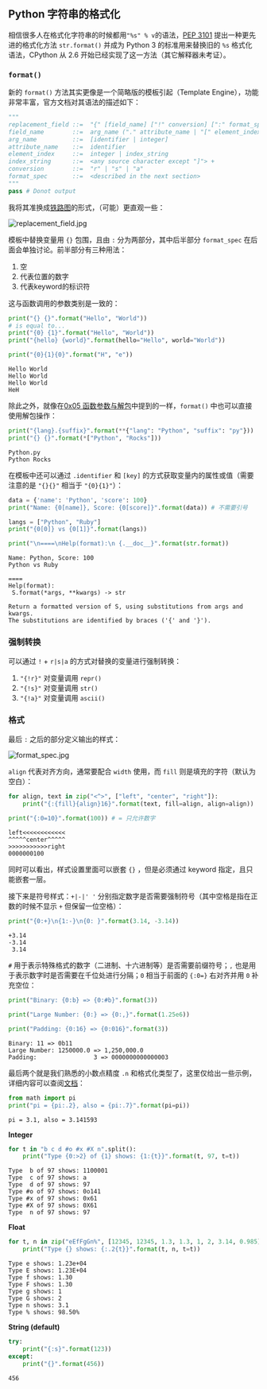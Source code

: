 
## Python 字符串的格式化

相信很多人在格式化字符串的时候都用`"%s" % v`的语法，[PEP 3101](https://www.python.org/dev/peps/pep-3101/) 提出一种更先进的格式化方法 `str.format()` 并成为 Python 3 的标准用来替换旧的 `%s` 格式化语法，CPython 从 2.6 开始已经实现了这一方法（其它解释器未考证）。

### `format()`

新的 `format()` 方法其实更像是一个简略版的模板引起（Template Engine），功能非常丰富，官方文档对其语法的描述如下：


```python
"""
replacement_field ::=  "{" [field_name] ["!" conversion] [":" format_spec] "}"
field_name        ::=  arg_name ("." attribute_name | "[" element_index "]")*
arg_name          ::=  [identifier | integer]
attribute_name    ::=  identifier
element_index     ::=  integer | index_string
index_string      ::=  <any source character except "]"> +
conversion        ::=  "r" | "s" | "a"
format_spec       ::=  <described in the next section>
"""
pass # Donot output
```

我将其准换成[铁路图](https://en.wikipedia.org/wiki/Syntax_diagram)的形式，（可能）更直观一些：

![replacement_field.jpg](http://qncdn.rainy.im/replacement_field.jpg)

模板中替换变量用 `{}` 包围，且由 `:` 分为两部分，其中后半部分 `format_spec` 在后面会单独讨论。前半部分有三种用法：

1. 空
2. 代表位置的数字
3. 代表keyword的标识符

这与函数调用的参数类别是一致的：


```python
print("{} {}".format("Hello", "World"))
# is equal to...
print("{0} {1}".format("Hello", "World"))
print("{hello} {world}".format(hello="Hello", world="World"))

print("{0}{1}{0}".format("H", "e"))
```

    Hello World
    Hello World
    Hello World
    HeH


除此之外，就像在[0x05 函数参数与解包](https://github.com/rainyear/pytips/blob/master/Tips/2016-03-11-Arguments-and-Unpacking.ipynb)中提到的一样，`format()` 中也可以直接使用解包操作：


```python
print("{lang}.{suffix}".format(**{"lang": "Python", "suffix": "py"}))
print("{} {}".format(*["Python", "Rocks"]))
```

    Python.py
    Python Rocks


在模板中还可以通过 `.identifier` 和 `[key]` 的方式获取变量内的属性或值（需要注意的是 `"{}{}"` 相当于 `"{0}{1}"`）：


```python
data = {'name': 'Python', 'score': 100}
print("Name: {0[name]}, Score: {0[score]}".format(data)) # 不需要引号

langs = ["Python", "Ruby"]
print("{0[0]} vs {0[1]}".format(langs))

print("\n====\nHelp(format):\n {.__doc__}".format(str.format))
```

    Name: Python, Score: 100
    Python vs Ruby
    
    ====
    Help(format):
     S.format(*args, **kwargs) -> str
    
    Return a formatted version of S, using substitutions from args and kwargs.
    The substitutions are identified by braces ('{' and '}').


### 强制转换

可以通过 `!` + `r|s|a` 的方式对替换的变量进行强制转换：

1. `"{!r}"` 对变量调用 `repr()`
2. `"{!s}"` 对变量调用 `str()`
3. `"{!a}"` 对变量调用 `ascii()`

### 格式

最后 `:` 之后的部分定义输出的样式：

![format_spec.jpg](http://qncdn.rainy.im/format_spec.jpg)

`align` 代表对齐方向，通常要配合 `width` 使用，而 `fill` 则是填充的字符（默认为空白）：


```python
for align, text in zip("<^>", ["left", "center", "right"]):
    print("{:{fill}{align}16}".format(text, fill=align, align=align))
    
print("{:0=10}".format(100)) # = 只允许数字
```

    left<<<<<<<<<<<<
    ^^^^^center^^^^^
    >>>>>>>>>>>right
    0000000100


同时可以看出，样式设置里面可以嵌套 `{}` ，但是必须通过 keyword 指定，且只能嵌套一层。

接下来是符号样式：`+|-|' '` 分别指定数字是否需要强制符号（其中空格是指在正数的时候不显示 `+` 但保留一位空格）：


```python
print("{0:+}\n{1:-}\n{0: }".format(3.14, -3.14))
```

    +3.14
    -3.14
     3.14


`#` 用于表示特殊格式的数字（二进制、十六进制等）是否需要前缀符号；`,` 也是用于表示数字时是否需要在千位处进行分隔；`0` 相当于前面的 `{:0=}` 右对齐并用 `0` 补充空位：


```python
print("Binary: {0:b} => {0:#b}".format(3))

print("Large Number: {0:} => {0:,}".format(1.25e6))

print("Padding: {0:16} => {0:016}".format(3))
```

    Binary: 11 => 0b11
    Large Number: 1250000.0 => 1,250,000.0
    Padding:                3 => 0000000000000003


最后两个就是我们熟悉的小数点精度 `.n` 和格式化类型了，这里仅给出一些示例，详细内容可以查阅[文档](https://docs.python.org/3/library/string.html#formatexamples)：


```python
from math import pi
print("pi = {pi:.2}, also = {pi:.7}".format(pi=pi))
```

    pi = 3.1, also = 3.141593


**Integer**


```python
for t in "b c d #o #x #X n".split():
    print("Type {0:>2} of {1} shows: {1:{t}}".format(t, 97, t=t))
```

    Type  b of 97 shows: 1100001
    Type  c of 97 shows: a
    Type  d of 97 shows: 97
    Type #o of 97 shows: 0o141
    Type #x of 97 shows: 0x61
    Type #X of 97 shows: 0X61
    Type  n of 97 shows: 97


**Float**


```python
for t, n in zip("eEfFgGn%", [12345, 12345, 1.3, 1.3, 1, 2, 3.14, 0.985]):
    print("Type {} shows: {:.2{t}}".format(t, n, t=t))
```

    Type e shows: 1.23e+04
    Type E shows: 1.23E+04
    Type f shows: 1.30
    Type F shows: 1.30
    Type g shows: 1
    Type G shows: 2
    Type n shows: 3.1
    Type % shows: 98.50%


**String (default)**


```python
try:
    print("{:s}".format(123))
except:
    print("{}".format(456))
```

    456

